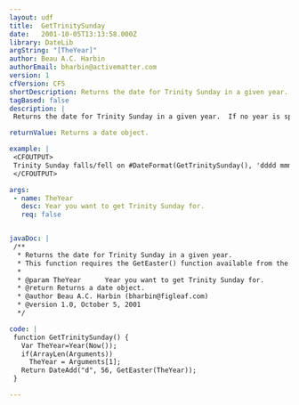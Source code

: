 ```yaml
---
layout: udf
title:  GetTrinitySunday
date:   2001-10-05T13:13:58.000Z
library: DateLib
argString: "[TheYear]"
author: Beau A.C. Harbin
authorEmail: bharbin@activematter.com
version: 1
cfVersion: CF5
shortDescription: Returns the date for Trinity Sunday in a given year.
tagBased: false
description: |
 Returns the date for Trinity Sunday in a given year.  If no year is specified, defaults to the current year.

returnValue: Returns a date object.

example: |
 <CFOUTPUT>
 Trinity Sunday falls/fell on #DateFormat(GetTrinitySunday(), 'dddd mmmm dd, yyyy')# this year.
 </CFOUTPUT>

args:
 - name: TheYear
   desc: Year you want to get Trinity Sunday for.
   req: false


javaDoc: |
 /**
  * Returns the date for Trinity Sunday in a given year.
  * This function requires the GetEaster() function available from the DateLib library.
  * 
  * @param TheYear      Year you want to get Trinity Sunday for. 
  * @return Returns a date object. 
  * @author Beau A.C. Harbin (bharbin@figleaf.com) 
  * @version 1.0, October 5, 2001 
  */

code: |
 function GetTrinitySunday() {
   Var TheYear=Year(Now());
   if(ArrayLen(Arguments)) 
     TheYear = Arguments[1];
   Return DateAdd("d", 56, GetEaster(TheYear));
 }

---
```


